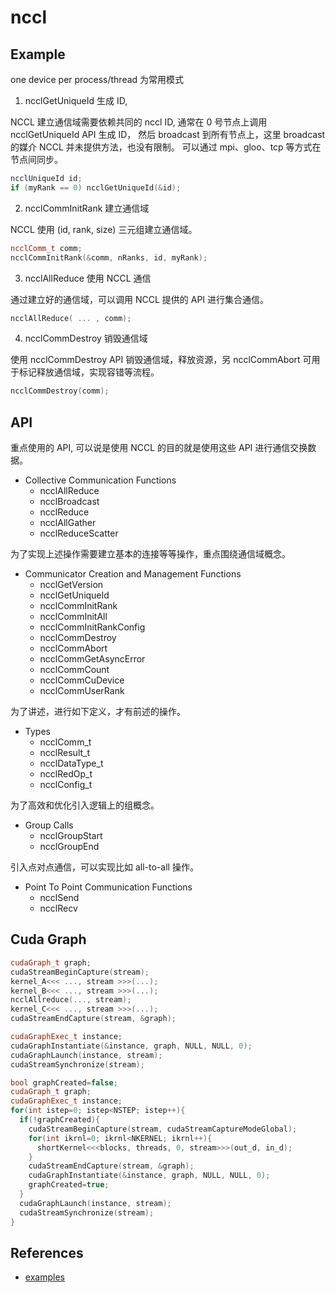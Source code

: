 # nccl

## Example

one device per process/thread 为常用模式

1. ncclGetUniqueId 生成 ID,

NCCL 建立通信域需要依赖共同的 nccl ID, 通常在 0 号节点上调用 ncclGetUniqueId API 生成 ID，
然后 broadcast 到所有节点上，这里 broadcast 的媒介 NCCL 并未提供方法，也没有限制。
可以通过 mpi、gloo、tcp 等方式在节点间同步。

```cpp
ncclUniqueId id;
if (myRank == 0) ncclGetUniqueId(&id);
```

2. ncclCommInitRank 建立通信域 

NCCL 使用 (id, rank, size) 三元组建立通信域。

```cpp
ncclComm_t comm;
ncclCommInitRank(&comm, nRanks, id, myRank);
```

3. ncclAllReduce 使用 NCCL 通信

通过建立好的通信域，可以调用 NCCL 提供的 API 进行集合通信。

```cpp
ncclAllReduce( ... , comm);
```

4. ncclCommDestroy 销毁通信域

使用 ncclCommDestroy API 销毁通信域，释放资源，另 ncclCommAbort 可用于标记释放通信域，实现容错等流程。

```cpp
ncclCommDestroy(comm);
```

## API

重点使用的 API, 可以说是使用 NCCL 的目的就是使用这些 API 进行通信交换数据。

* Collective Communication Functions
    * ncclAllReduce
    * ncclBroadcast
    * ncclReduce
    * ncclAllGather
    * ncclReduceScatter

为了实现上述操作需要建立基本的连接等等操作，重点围绕通信域概念。

* Communicator Creation and Management Functions
    * ncclGetVersion
    * ncclGetUniqueId
    * ncclCommInitRank
    * ncclCommInitAll
    * ncclCommInitRankConfig
    * ncclCommDestroy
    * ncclCommAbort
    * ncclCommGetAsyncError
    * ncclCommCount
    * ncclCommCuDevice
    * ncclCommUserRank

为了讲述，进行如下定义，才有前述的操作。

* Types
    * ncclComm_t
    * ncclResult_t
    * ncclDataType_t
    * ncclRedOp_t
    * ncclConfig_t

为了高效和优化引入逻辑上的组概念。

* Group Calls
    * ncclGroupStart
    * ncclGroupEnd

引入点对点通信，可以实现比如 all-to-all 操作。

* Point To Point Communication Functions
    * ncclSend
    * ncclRecv

## Cuda Graph

```cpp
cudaGraph_t graph;
cudaStreamBeginCapture(stream);
kernel_A<<< ..., stream >>>(...);
kernel_B<<< ..., stream >>>(...);
ncclAllreduce(..., stream);
kernel_C<<< ..., stream >>>(...);
cudaStreamEndCapture(stream, &graph);

cudaGraphExec_t instance;
cudaGraphInstantiate(&instance, graph, NULL, NULL, 0);
cudaGraphLaunch(instance, stream);
cudaStreamSynchronize(stream);
```

```cpp
bool graphCreated=false;
cudaGraph_t graph;
cudaGraphExec_t instance;
for(int istep=0; istep<NSTEP; istep++){
  if(!graphCreated){
    cudaStreamBeginCapture(stream, cudaStreamCaptureModeGlobal);
    for(int ikrnl=0; ikrnl<NKERNEL; ikrnl++){
      shortKernel<<<blocks, threads, 0, stream>>>(out_d, in_d);
    }
    cudaStreamEndCapture(stream, &graph);
    cudaGraphInstantiate(&instance, graph, NULL, NULL, 0);
    graphCreated=true;
  }
  cudaGraphLaunch(instance, stream);
  cudaStreamSynchronize(stream);
}
```

## References

* [examples](https://docs.nvidia.com/deeplearning/nccl/user-guide/docs/examples.html)
